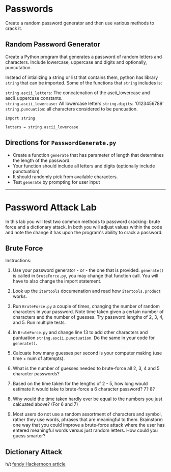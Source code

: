 # Passwords
Create a random password generator and then use various methods to crack it.  

## Random Password Generator
Create a Python program that generates a password of random letters and characters. Include lowercase, uppercase and digits and optionally, puncutation.  

Instead of intializing a string or list that contains them, python has library `string` that can be imported.  Some of the functions that `string` includes is:

`string.ascii_letters`: The concatenation of the ascii_lowercase and ascii_uppercase constants.  
`string.ascii_lowercase:` All lowercase letters
`string.digits`: '0123456789'  
`string.puncuation`: all characters considered to be puncuation.  

```
import string

letters = string.ascii_lowercase

```

## Directions for `PasswordGenerate.py`  
- Create a function `generate` that has parameter of length that determines the length of the password. 
- Your function should include all letters and digits (optionally include punctuation)
- It should randomly pick from available characters. 
- Test `generate` by prompting for user input

---

# Password Attack Lab
In this lab you will test two common methods to password cracking: brute force and a dictionary attack. In both you will adjust values within the code and note the change it has upon the program's ability to crack a password.  

## Brute Force  
Instructions:
1. Use your password generator - or - the one that is provided.  `generate()` is called in `BruteForce.py`, you may change that function call.  You will have to also change the import statement.    
2. Look up the `itertools` documenation and read how `itertools.product` works.   
3. Run `BruteForce.py` a couple of times, changing the number of random characters in your password.  Note time taken given a certain number of characters and the number of guesses.  Try password lengths of 2, 3, 4, and 5. Run multiple tests.  
4. In `BruteForce.py` and change line 13 to add other characters and puntuation `string.ascii.punctuation`.  Do the same in your code for `generate()`.  
5. Calcuate how many guesses per second is your computer making (use time + num of attempts).  
6. What is the number of guesses needed to brute-force all 2, 3, 4 and 5 character passwords?  
7. Based on the time taken for the lengths of 2 - 5, how long would estimate it would take to brute-force a 6 character password? 7? 8? 
8. Why would the time taken hardly ever be equal to the numbers you just calcuated above? (For 6 and 7) 

9. Most users do not use a random assortment of characters and symbol, rather they use words, phrases that are meaningful to them.  Brainstorm one way that you could improve a brute-force attack where the user has entered meaningful words versus just random letters.  How could you guess smarter?  


## Dictionary Attack  
h/t [fendy Hackernoon article](https://hackernoon.com/i-cracked-40000-passwords-with-python-yours-might-have-been-one-of-them-3fr32je)





